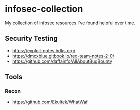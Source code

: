 # infosec-collection

My collection of infosec resources I've found helpful over time.

## Security Testing

* <https://exploit-notes.hdks.org/>
* <https://dmcxblue.gitbook.io/red-team-notes-2-0/>
* <https://github.com/daffainfo/AllAboutBugBounty>

## Tools

### Recon

* <https://github.com/Ekultek/WhatWaf>
